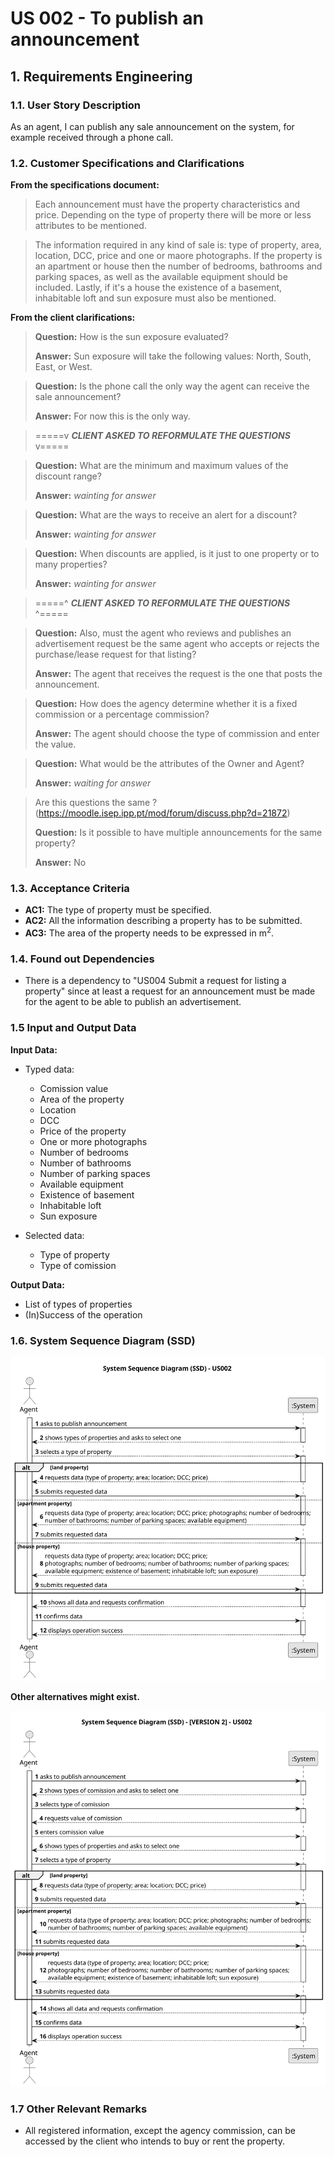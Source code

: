 # US 002 - To publish an announcement

## 1. Requirements Engineering

### 1.1. User Story Description

As an agent, I can publish any sale announcement on the system, for
example received through a phone call.

### 1.2. Customer Specifications and Clarifications

**From the specifications document:**

> Each announcement must have the property characteristics and price. Depending on the type of property there will be
> more or less attributes to be mentioned.


> The information required in any kind of sale is: type of property, area, location, DCC, price and one or maore
> photographs. If the property is an apartment or house then the number of bedrooms, bathrooms and parking spaces, as well
> as the available equipment should be included. Lastly, if it's a house the existence of a basement, inhabitable loft and
> sun exposure must also be mentioned.



**From the client clarifications:**

> **Question:** How is the sun exposure evaluated?
>
> **Answer:** Sun exposure will take the following values: North, South, East, or West.

> **Question:** Is the phone call the only way the agent can receive the sale announcement?
>
> **Answer:** For now this is the only way.

> =====v ***CLIENT ASKED TO REFORMULATE THE QUESTIONS*** v=====

> **Question:** What are the minimum and maximum values of the discount range?
>
> **Answer:** *wainting for answer*

> **Question:** What are the ways to receive an alert for a discount?
>
> **Answer:** *wainting for answer*

> **Question:** When discounts are applied, is it just to one property or to many properties?
>
> **Answer:** *wainting for answer*

> =====^ ***CLIENT ASKED TO REFORMULATE THE QUESTIONS*** ^=====

> **Question:** Also, must the agent who reviews and publishes an advertisement request be the same agent who accepts or
> rejects the purchase/lease request for that listing?
>
> **Answer:** The agent that receives the request is the one that posts the announcement.

> **Question:** How does the agency determine whether it is a fixed commission or a percentage commission?
>
> **Answer:** The agent should choose the type of commission and enter the value.

> **Question:** What would be the attributes of the Owner and Agent?
>
> **Answer:** *waiting for answer*

> Are this questions the same ?(https://moodle.isep.ipp.pt/mod/forum/discuss.php?d=21872)
>
> **Question:** Is it possible to have multiple announcements for the same property?
>
> **Answer:** No

### 1.3. Acceptance Criteria

* **AC1:** The type of property must be specified.
* **AC2:** All the information describing a property has to be submitted.
* **AC3:** The area of the property needs to be expressed in m<sup>2</sup>.

### 1.4. Found out Dependencies

* There is a dependency to "US004 Submit a request for listing a property" since at least a request for an announcement
  must be made for the agent to be able to publish an advertisement.

### 1.5 Input and Output Data

**Input Data:**

* Typed data:
    * Comission value
    * Area of the property
    * Location
    * DCC
    * Price of the property
    * One or more photographs
    * Number of bedrooms
    * Number of bathrooms
    * Number of parking spaces
    * Available equipment
    * Existence of basement
    * Inhabitable loft
    * Sun exposure

* Selected data:
    * Type of property
    * Type of comission

**Output Data:**

* List of types of properties
* (In)Success of the operation

### 1.6. System Sequence Diagram (SSD)

![System Sequence Diagram (SSD)](svg\us002-system-sequence-diagram.svg)

**Other alternatives might exist.**

![System Sequence Diagram (SSD)-Version 2](svg\us002-system-sequence-diagram-version2.svg)
### 1.7 Other Relevant Remarks

* All registered information, except the agency commission, can be accessed by the client who intends to
  buy or rent the property.